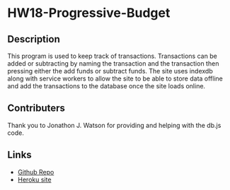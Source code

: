 # HW18-Progressive-Budget

## Description
This program is used to keep track of transactions. Transactions can be added or subtracting by naming the transaction and the transaction then pressing either the add funds or subtract funds. The site uses indexdb along with service workers to allow the site to be able to store data offline and add the transactions to the database once the site loads online.

## Contributers
Thank you to Jonathon J. Watson for providing  and helping with the db.js code.

## Links
*   [Github Repo](https://github.com/sdratch/HW18-Progressive-Budget)
*   [Heroku site](https://ancient-chamber-40052.herokuapp.com/)
